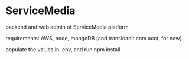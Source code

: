 # ServiceMedia
backend and web admin of ServiceMedia platform

requirements:  AWS, node, mongoDB (and transloadit.com acct, for now).

populate the values in .env, and run npm install
